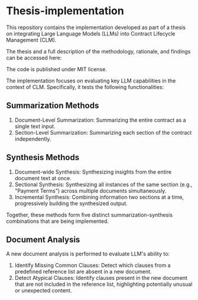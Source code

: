 # Thesis-implementation
This repository contains the implementation developed as part of a thesis on integrating Large Language Models (LLMs) into Contract Lifecycle Management (CLM).

The thesis and a full description of the methodology, rationale, and findings can be accessed here:

The code is published under MIT license.


The implementation focuses on evaluating key LLM capabilities in the context of CLM. Specifically, it tests the following functionalities:

## Summarization Methods
1. Document-Level Summarization: Summarizing the entire contract as a single text input.
2. Section-Level Summarization: Summarizing each section of the contract independently.

## Synthesis Methods
1. Document-wide Synthesis: Synthesizing insights from the entire document text at once.
2. Sectional Synthesis: Synthesizing all instances of the same section (e.g., "Payment Terms") across multiple documents simultaneously.
3. Incremental Synthesis: Combining information two sections at a time, progressively building the synthesized output.


Together, these methods form five distinct summarization-synthesis combinations that are being implemented.

## Document Analysis
A new document analysis is performed to evaluate LLM's ability to:
1. Identify Missing Common Clauses: Detect which clauses from a predefined reference list are absent in a new document.
2. Detect Atypical Clauses: Identify clauses present in the new document that are not included in the reference list, highlighting potentially unusual or unexpected content.
